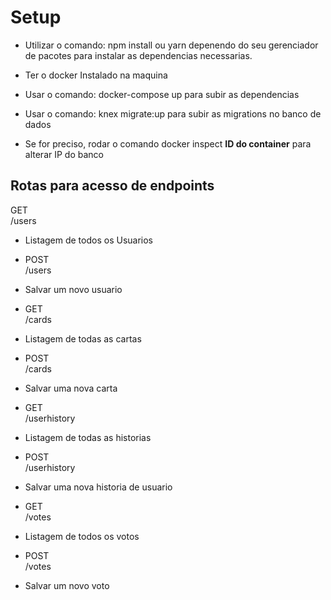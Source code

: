 # Setup

- Utilizar o comando: npm install ou yarn depenendo do seu gerenciador de pacotes para instalar as dependencias necessarias.

- Ter o docker Instalado na maquina
- Usar o comando: docker-compose up para subir as dependencias
- Usar o comando: knex migrate:up para subir as migrations no banco de dados

- Se for preciso, rodar o comando docker inspect **ID do container** para alterar IP do banco

## Rotas para acesso de endpoints

GET  
/users

- Listagem de todos os Usuarios

- POST  
  /users

- Salvar um novo usuario

- GET  
  /cards

- Listagem de todas as cartas

- POST  
  /cards

- Salvar uma nova carta

- GET  
  /userhistory

- Listagem de todas as historias

- POST  
  /userhistory

- Salvar uma nova historia de usuario

- GET  
  /votes

- Listagem de todos os votos

- POST  
  /votes

- Salvar um novo voto
